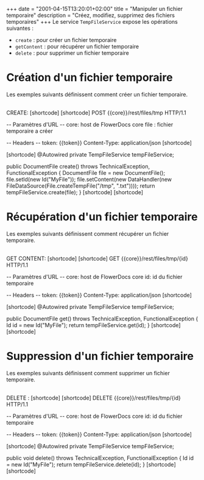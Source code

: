 +++
date = "2001-04-15T13:20:01+02:00"
title = "Manipuler un fichier temporaire"
description = "Créez, modifiez, supprimez des fichiers temporaires"
+++
Le service `TempFileService` expose les opérations suivantes :

* `create` : pour créer un fichier temporaire 
* `getContent` : pour récupérer un fichier temporaire  
* `delete` : pour supprimer un fichier temporaire

# Création d'un fichier temporaire

Les exemples suivants définissent comment créer un fichier temporaire.

<br/>
CREATE:
[shortcode]
[shortcode]
POST {{core}}/rest/files/tmp HTTP/1.1

-- Paramètres d'URL --
core: host de FlowerDocs core
file : fichier temporaire a créer 

-- Headers --
token: {{token}}
Content-Type: application/json
[shortcode]

[shortcode]
@Autowired
private TempFileService tempFileService;

public DocumentFile create() throws TechnicalException, FunctionalException
{
	DocumentFile file = new DocumentFile();
    file.setId(new Id("MyFile"));
    file.setContent(new DataHandler(new FileDataSource(File.createTempFile("/tmp", ".txt"))));
	return tempFileService.create(file);
}
[shortcode]
[shortcode]

# Récupération d'un fichier temporaire

Les exemples suivants définissent comment récupérer un fichier temporaire.

<br/>
GET CONTENT:
[shortcode]
[shortcode]
GET {{core}}/rest/files/tmp/{id} HTTP/1.1

-- Paramètres d'URL --
core: host de FlowerDocs core
id: id du fichier temporaire

-- Headers --
token: {{token}}
Content-Type: application/json
[shortcode]

[shortcode]
@Autowired
private TempFileService tempFileService;

public DocumentFile get() throws TechnicalException, FunctionalException
{
	Id id = new Id("MyFile");
	return tempFileService.get(id);
}
[shortcode]
[shortcode]

# Suppression d'un fichier temporaire

Les exemples suivants définissent comment supprimer un fichier temporaire.

<br/>
DELETE :
[shortcode]
[shortcode]
DELETE {{core}}/rest/files/tmp/{id} HTTP/1.1

-- Paramètres d'URL --
core: host de FlowerDocs core
id: id du fichier temporaire

-- Headers --
token: {{token}}
Content-Type: application/json
[shortcode]

[shortcode]
@Autowired
private TempFileService tempFileService;

public void delete() throws TechnicalException, FunctionalException
{
	Id id = new Id("MyFile");
	return tempFileService.delete(id);
}
[shortcode]
[shortcode]